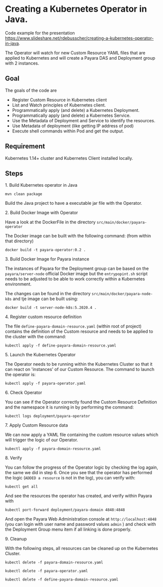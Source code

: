 # Creating a Kubernetes Operator in Java.

Code example for the presentation https://www.slideshare.net/rdebusscher/creating-a-kubernetes-operator-in-java.

The Operator will watch for new Custom Resource YAML files that are applied to Kubernetes and will create a Payara DAS and Deployment group with 2 instances.

## Goal

The goals of the code are

- Register Custom Resource in Kubernetes client
- List and Watch principles of Kubernetes client.
- Programmatically apply (and delete) a Kubernetes Deployment.
- Programmatically apply (and delete) a Kubernetes Service.
- Use the Metadata of Deployment and Service to identify the resources.
- Use Metadata of deployment (like getting IP address of pod)
- Execute shell commands within Pod and get the output.

## Requirement

Kubernetes 1.14+ cluster and Kubernetes Client installed locally.

## Steps

1\. Build Kubernetes operator in Java

    mvn clean package
  
  Build the Java project to have a executable jar file with the Operator.

2\. Build Docker Image with Operator

Have a look at the DockerFile in the directory  `src/main/docker/payara-operator`

The Docker image can be built with the following command: (from within that directory)

    docker build -t payara-operator:0.2 . 
    
3\. Build Docker Image for Payara instance

The instances of Payara for the Deployment group can be based on the `payara/server-node` official Docker image but the `entrypopint.sh` script needs to be adjusted to be able to work correctly within a Kubernetes environment.

The changes can be found in the directory `src/main/docker/payara-node-k8s` and tje image can be built using:

    docker build -t server-node-k8s:5.2020.4 .
    
4\. Register custom resource definition

The file `define-payara-domain-resource.yaml` (within root of project) contains the definition of the Custom resource and needs to be applied to the cluster with the command:

    kubectl apply -f define-payara-domain-resource.yaml 
    
5\. Launch the Kubernetes Operator

The Operator needs to be running within the Kubernetes Cluster so that it can react on 'instances' of our Custom Resource.  The command to launch the operator is:

    kubectl apply -f payara-operator.yaml
    
6\. Check Operator

You can see if the Operator correctly found the Custom Resource Definition and the namespace it is running in by performing the command:

    kubectl logs deployment/payara-operator
    
7\. Apply Custom Resource data

We can now apply a YAML file containing the custom resource values which will trigger the logic of our Operator.

    kubectl apply -f payara-domain-resource.yaml
    
8\. Verify

You can follow the progress of the Operator logic by checking the log again, the same we did in step 6.  Once you see that the operator has performed the logic (`ADDED a resource` is not in the log), you can verify with:


    kubectl get all
    
And see the resources the operator has created, and verify within Payara with

    kubectl port-forward deployment/payara-domain 4848:4848
    
And open the Payara Web Administration console at `http://localhost:4848` (you can login with user name and password values `admin` ) and check with the Deployment Group menu item if all linking is done properly.


9\.  Cleanup

With the following steps, all resources can be cleaned up on the Kubernetes Cluster.


    kubectl delete -f payara-domain-resource.yaml

    kubectl delete -f payara-operator.yaml 
    
    kubectl delete -f define-payara-domain-resource.yaml



 